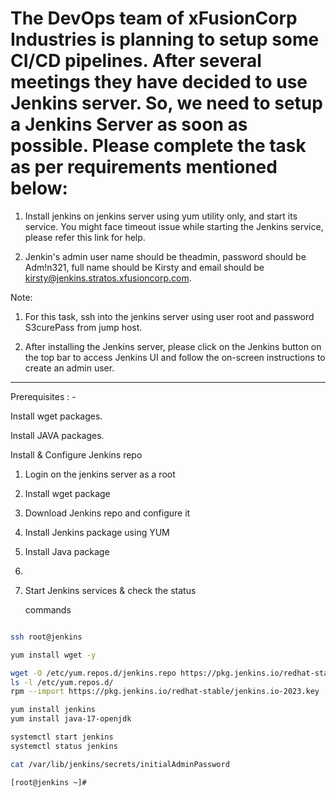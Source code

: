 # The DevOps team of xFusionCorp Industries is planning to setup some CI/CD pipelines. After several meetings they have decided to use Jenkins server. So, we need to setup a Jenkins Server as soon as possible. Please complete the task as per requirements mentioned below:



1. Install jenkins on jenkins server using yum utility only, and start its service. You might face timeout issue while starting the Jenkins service, please refer this link for help.


2. Jenkin's admin user name should be theadmin, password should be Adm!n321, full name should be Kirsty and email should be kirsty@jenkins.stratos.xfusioncorp.com.


Note:


1. For this task, ssh into the jenkins server using user root and password S3curePass from jump host.


2. After installing the Jenkins server, please click on the Jenkins button on the top bar to access Jenkins UI and follow the on-screen instructions to create an admin user.

----------------------------------------------------------------------------------------------------------------------------------------------------------------
Prerequisites : - 

Install wget packages.

Install JAVA packages.

Install & Configure Jenkins repo

1. Login on the jenkins server as a root
2. Install wget package 
3. Download Jenkins repo and configure it
4. Install Jenkins package using YUM
5. Install Java package
6. 
7. Start Jenkins services & check the status 




   commands
```bash

ssh root@jenkins

yum install wget -y

wget -O /etc/yum.repos.d/jenkins.repo https://pkg.jenkins.io/redhat-stable/jenkins.repo
ls -l /etc/yum.repos.d/
rpm --import https://pkg.jenkins.io/redhat-stable/jenkins.io-2023.key

yum install jenkins
yum install java-17-openjdk

systemctl start jenkins
systemctl status jenkins

cat /var/lib/jenkins/secrets/initialAdminPassword

[root@jenkins ~]#    

```
